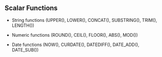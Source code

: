 ## Scalar Functions

- String functions (UPPER(), LOWER(), CONCAT(), SUBSTRING(), TRIM(), LENGTH())

- Numeric functions (ROUND(), CEIL(), FLOOR(), ABS(), MOD())

- Date functions (NOW(), CURDATE(), DATEDIFF(), DATE_ADD(), DATE_SUB())
